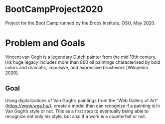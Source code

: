 # BootCampProject2020
Project for the Boot Camp runned by the Erdos Institute, OSU, May 2020. 

# Problem and Goals
Vincent van Gogh is a legendary Dutch painter from the mid 19th century. His huge legacy includes more than 860 oil paintings characterised by bold colors and dramatic, impulsive, and expressive brushwork [Wikipedia 2020].

## Goal
Using digitalizations of Van Gogh’s paintings from the “Web Gallery of Art” (https://www.wga.hu/), create a model than can recognize if a painting is in Van Gogh’s style or not. This as a first step to eventually being able to recognize not only his style, but also if a work is a counterfeit or not. 

